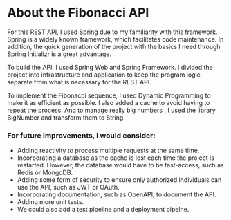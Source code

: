 # **About the Fibonacci API**

For this REST API, I used Spring due to my familiarity with this framework. Spring is a widely known framework, which facilitates code maintenance. In addition, the quick generation of the project with the basics I need through Spring Initializr is a great advantage.

To build the API, I used Spring Web and Spring Framework. I divided the project into infrastructure and application to keep the program logic separate from what is necessary for the REST API.

To implement the Fibonacci sequence, I used Dynamic Programming to make it as efficient as possible. I also added a cache to avoid having to repeat the process.
And to manage really big numbers , I used the library BigNumber and transform them to String.

### For future improvements, I would consider:

* Adding reactivity to process multiple requests at the same time.
* Incorporating a database as the cache is lost each time the project is restarted. However, the database would have to be fast-access, such as Redis or MongoDB.
* Adding some form of security to ensure only authorized individuals can use the API, such as JWT or OAuth.
* Incorporating documentation, such as OpenAPI, to document the API.
* Adding more unit tests.
* We could also add a test pipeline and a deployment pipelne.
